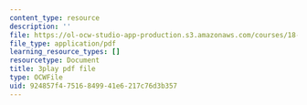 ```yaml
---
content_type: resource
description: ''
file: https://ol-ocw-studio-app-production.s3.amazonaws.com/courses/18-06sc-linear-algebra-fall-2011/924857f47516849941e6217c76d3b357_J7DzL2_Na80.pdf
file_type: application/pdf
learning_resource_types: []
resourcetype: Document
title: 3play pdf file
type: OCWFile
uid: 924857f4-7516-8499-41e6-217c76d3b357
---
```

